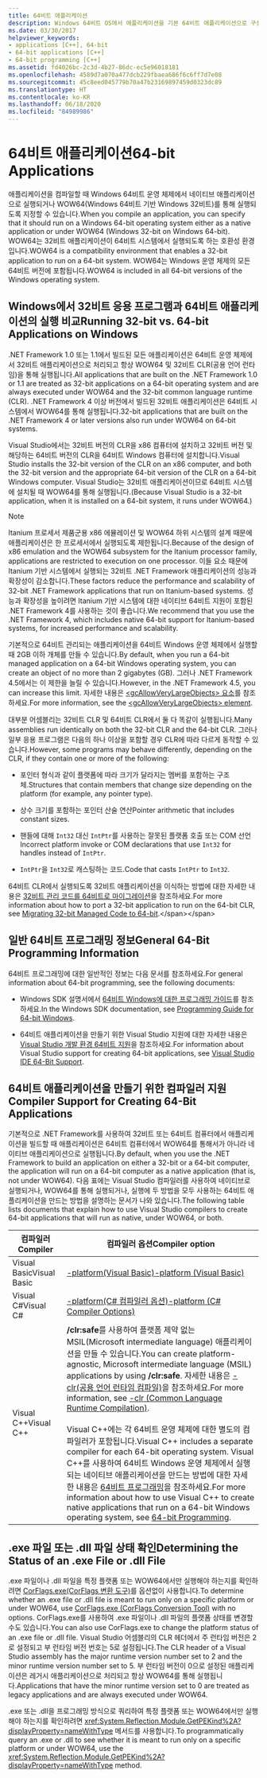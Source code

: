 ```yaml
---
title: 64비트 애플리케이션
description: Windows 64비트 OS에서 애플리케이션을 기본 64비트 애플리케이션으로 구성하거나 WOW64(Windows 64비트 기반 Windows 32비트)를 통해 구성하는 방법을 알아봅니다.
ms.date: 03/30/2017
helpviewer_keywords:
- applications [C++], 64-bit
- 64-bit applications [C++]
- 64-bit programming [C++]
ms.assetid: fd4026bc-2c3d-4b27-86dc-ec5e96018181
ms.openlocfilehash: 4589d7a070a477dcb229fbaea686f6c6ff7d7e08
ms.sourcegitcommit: 45c8eed045779b70a47b23169897459d0323dc89
ms.translationtype: HT
ms.contentlocale: ko-KR
ms.lasthandoff: 06/18/2020
ms.locfileid: "84989986"
---
```

# <a name="64-bit-applications"></a><span data-ttu-id="96449-103">64비트 애플리케이션</span><span class="sxs-lookup"><span data-stu-id="96449-103">64-bit Applications</span></span>
<span data-ttu-id="96449-104">애플리케이션을 컴파일할 때 Windows 64비트 운영 체제에서 네이티브 애플리케이션으로 실행되거나 WOW64(Windows 64비트 기반 Windows 32비트)를 통해 실행되도록 지정할 수 있습니다.</span><span class="sxs-lookup"><span data-stu-id="96449-104">When you compile an application, you can specify that it should run on a Windows 64-bit operating system either as a native application or under WOW64 (Windows 32-bit on Windows 64-bit).</span></span> <span data-ttu-id="96449-105">WOW64는 32비트 애플리케이션이 64비트 시스템에서 실행되도록 하는 호환성 환경입니다.</span><span class="sxs-lookup"><span data-stu-id="96449-105">WOW64 is a compatibility environment that enables a 32-bit application to run on a 64-bit system.</span></span> <span data-ttu-id="96449-106">WOW64는 Windows 운영 체제의 모든 64비트 버전에 포함됩니다.</span><span class="sxs-lookup"><span data-stu-id="96449-106">WOW64 is included in all 64-bit versions of the Windows operating system.</span></span>  
  
## <a name="running-32-bit-vs-64-bit-applications-on-windows"></a><span data-ttu-id="96449-107">Windows에서 32비트 응용 프로그램과  64비트 애플리케이션의 실행 비교</span><span class="sxs-lookup"><span data-stu-id="96449-107">Running 32-bit vs. 64-bit Applications on Windows</span></span>  
 <span data-ttu-id="96449-108">.NET Framework 1.0 또는 1.1에서 빌드된 모든 애플리케이션은 64비트 운영 체제에서 32비트 애플리케이션으로 처리되고 항상 WOW64 및 32비트 CLR(공용 언어 런타임)을 통해 실행됩니다.</span><span class="sxs-lookup"><span data-stu-id="96449-108">All applications that are built on the .NET Framework 1.0 or 1.1 are treated as 32-bit applications on a 64-bit operating system and are always executed under WOW64 and the 32-bit common language runtime (CLR).</span></span> <span data-ttu-id="96449-109">.NET Framework 4 이상 버전에서 빌드된 32비트 애플리케이션은 64비트 시스템에서 WOW64를 통해 실행됩니다.</span><span class="sxs-lookup"><span data-stu-id="96449-109">32-bit applications that are built on the .NET Framework 4 or later versions also run under WOW64 on 64-bit systems.</span></span>  
  
 <span data-ttu-id="96449-110">Visual Studio에서는 32비트 버전의 CLR을 x86 컴퓨터에 설치하고 32비트 버전 및 해당하는 64비트 버전의 CLR을 64비트 Windows 컴퓨터에 설치합니다.</span><span class="sxs-lookup"><span data-stu-id="96449-110">Visual Studio installs the 32-bit version of the CLR on an x86 computer, and both the 32-bit version and the appropriate 64-bit version of the CLR on a 64-bit Windows computer.</span></span> <span data-ttu-id="96449-111">Visual Studio는 32비트 애플리케이션이므로 64비트 시스템에 설치될 때 WOW64를 통해 실행됩니다.</span><span class="sxs-lookup"><span data-stu-id="96449-111">(Because Visual Studio is a 32-bit application, when it is installed on a 64-bit system, it runs under WOW64.)</span></span>  
  
> [!NOTE]
> <span data-ttu-id="96449-112">Itanium 프로세서 제품군용 x86 에뮬레이션 및 WOW64 하위 시스템의 설계 때문에 애플리케이션은 한 프로세서에서 실행되도록 제한됩니다.</span><span class="sxs-lookup"><span data-stu-id="96449-112">Because of the design of x86 emulation and the WOW64 subsystem for the Itanium processor family, applications are restricted to execution on one processor.</span></span> <span data-ttu-id="96449-113">이들 요소 때문에 Itanium 기반 시스템에서 실행되는 32비트 .NET Framework 애플리케이션의 성능과 확장성이 감소합니다.</span><span class="sxs-lookup"><span data-stu-id="96449-113">These factors reduce the performance and scalability of 32-bit .NET Framework applications that run on Itanium-based systems.</span></span> <span data-ttu-id="96449-114">성능과 확장성을 높이려면 Itanium 기반 시스템에 대한 네이티브 64비트 지원이 포함된 .NET Framework 4를 사용하는 것이 좋습니다.</span><span class="sxs-lookup"><span data-stu-id="96449-114">We recommend that you use the .NET Framework 4, which includes native 64-bit support for Itanium-based systems, for increased performance and scalability.</span></span>  
  
 <span data-ttu-id="96449-115">기본적으로 64비트 관리되는 애플리케이션을 64비트 Windows 운영 체제에서 실행할 때 2GB 이하 개체를 만들 수 있습니다.</span><span class="sxs-lookup"><span data-stu-id="96449-115">By default, when you run a 64-bit managed application on a 64-bit Windows operating system, you can create an object of no more than 2 gigabytes (GB).</span></span> <span data-ttu-id="96449-116">그러나 .NET Framework 4.5에서는 이 제한을 늘릴 수 있습니다.</span><span class="sxs-lookup"><span data-stu-id="96449-116">However, in the .NET Framework 4.5, you can increase this limit.</span></span>  <span data-ttu-id="96449-117">자세한 내용은 [\<gcAllowVeryLargeObjects> 요소](./configure-apps/file-schema/runtime/gcallowverylargeobjects-element.md)를 참조하세요.</span><span class="sxs-lookup"><span data-stu-id="96449-117">For more information, see the [\<gcAllowVeryLargeObjects> element](./configure-apps/file-schema/runtime/gcallowverylargeobjects-element.md).</span></span>  
  
 <span data-ttu-id="96449-118">대부분 어셈블리는 32비트 CLR 및 64비트 CLR에서 둘 다 똑같이 실행됩니다.</span><span class="sxs-lookup"><span data-stu-id="96449-118">Many assemblies run identically on both the 32-bit CLR and the 64-bit CLR.</span></span> <span data-ttu-id="96449-119">그러나 일부 응용 프로그램은 다음의 하나 이상을 포함할 경우 CLR에 따라 다르게 동작할 수 있습니다.</span><span class="sxs-lookup"><span data-stu-id="96449-119">However, some programs may behave differently, depending on the CLR, if they contain one or more of the following:</span></span>  
  
- <span data-ttu-id="96449-120">포인터 형식과 같이 플랫폼에 따라 크기가 달라지는 멤버를 포함하는 구조체.</span><span class="sxs-lookup"><span data-stu-id="96449-120">Structures that contain members that change size depending on the platform (for example, any pointer type).</span></span>  
  
- <span data-ttu-id="96449-121">상수 크기를 포함하는 포인터 산술 연산</span><span class="sxs-lookup"><span data-stu-id="96449-121">Pointer arithmetic that includes constant sizes.</span></span>  
  
- <span data-ttu-id="96449-122">핸들에 대해 `Int32` 대신 `IntPtr`를 사용하는 잘못된 플랫폼 호출 또는 COM 선언</span><span class="sxs-lookup"><span data-stu-id="96449-122">Incorrect platform invoke or COM declarations that use `Int32` for handles instead of `IntPtr`.</span></span>  
  
- <span data-ttu-id="96449-123">`IntPtr`을 `Int32`로 캐스팅하는 코드.</span><span class="sxs-lookup"><span data-stu-id="96449-123">Code that casts `IntPtr` to `Int32`.</span></span>  
  
 <span data-ttu-id="96449-124">64비트 CLR에서 실행되도록 32비트 애플리케이션을 이식하는 방법에 대한 자세한 내용은 [32비트 관리 코드를 64비트로 마이그레이션](https://docs.microsoft.com/previous-versions/dotnet/articles/ms973190(v=msdn.10))을 참조하세요.</span><span class="sxs-lookup"><span data-stu-id="96449-124">For more information about how to port a 32-bit application to run on the 64-bit CLR, see [Migrating 32-bit Managed Code to 64-bit](https://docs.microsoft.com/previous-versions/dotnet/articles/ms973190(v=msdn.10)).</span></span>  
  
## <a name="general-64-bit-programming-information"></a><span data-ttu-id="96449-125">일반 64비트 프로그래밍 정보</span><span class="sxs-lookup"><span data-stu-id="96449-125">General 64-Bit Programming Information</span></span>  
 <span data-ttu-id="96449-126">64비트 프로그래밍에 대한 일반적인 정보는 다음 문서를 참조하세요.</span><span class="sxs-lookup"><span data-stu-id="96449-126">For general information about 64-bit programming, see the following documents:</span></span>  
  
- <span data-ttu-id="96449-127">Windows SDK 설명서에서 [64비트 Windows에 대한 프로그래밍 가이드](/windows/win32/winprog64/programming-guide-for-64-bit-windows)를 참조하세요.</span><span class="sxs-lookup"><span data-stu-id="96449-127">In the Windows SDK documentation, see [Programming Guide for 64-bit Windows](/windows/win32/winprog64/programming-guide-for-64-bit-windows).</span></span>  
  
- <span data-ttu-id="96449-128">64비트 애플리케이션을 만들기 위한 Visual Studio 지원에 대한 자세한 내용은 [Visual Studio 개발 환경 64비트 지원](/visualstudio/ide/visual-studio-ide-64-bit-support)을 참조하세요.</span><span class="sxs-lookup"><span data-stu-id="96449-128">For information about Visual Studio support for creating 64-bit applications, see [Visual Studio IDE 64-Bit Support](/visualstudio/ide/visual-studio-ide-64-bit-support).</span></span>  
  
## <a name="compiler-support-for-creating-64-bit-applications"></a><span data-ttu-id="96449-129">64비트 애플리케이션을 만들기 위한 컴파일러 지원</span><span class="sxs-lookup"><span data-stu-id="96449-129">Compiler Support for Creating 64-Bit Applications</span></span>  
 <span data-ttu-id="96449-130">기본적으로 .NET Framework를 사용하여 32비트 또는 64비트 컴퓨터에서 애플리케이션을 빌드할 때 애플리케이션은 64비트 컴퓨터에서 WOW64를 통해서가 아니라 네이티브 애플리케이션으로 실행됩니다.</span><span class="sxs-lookup"><span data-stu-id="96449-130">By default, when you use the .NET Framework to build an application on either a 32-bit or a 64-bit computer, the application will run on a 64-bit computer as a native application (that is, not under WOW64).</span></span> <span data-ttu-id="96449-131">다음 표에는 Visual Studio 컴파일러를 사용하여 네이티브로 실행되거나, WOW64를 통해 실행되거나, 실행에 두 방법을 모두 사용하는 64비트 애플리케이션을 만드는 방법을 설명하는 문서가 나와 있습니다.</span><span class="sxs-lookup"><span data-stu-id="96449-131">The following table lists documents that explain how to use Visual Studio compilers to create 64-bit applications that will run as native, under WOW64, or both.</span></span>  
  
|<span data-ttu-id="96449-132">컴파일러</span><span class="sxs-lookup"><span data-stu-id="96449-132">Compiler</span></span>|<span data-ttu-id="96449-133">컴파일러 옵션</span><span class="sxs-lookup"><span data-stu-id="96449-133">Compiler option</span></span>|  
|--------------|---------------------|  
|<span data-ttu-id="96449-134">Visual Basic</span><span class="sxs-lookup"><span data-stu-id="96449-134">Visual Basic</span></span>|[<span data-ttu-id="96449-135">-platform(Visual Basic)</span><span class="sxs-lookup"><span data-stu-id="96449-135">-platform (Visual Basic)</span></span>](../visual-basic/reference/command-line-compiler/platform.md)|  
|<span data-ttu-id="96449-136">Visual C#</span><span class="sxs-lookup"><span data-stu-id="96449-136">Visual C#</span></span>|[<span data-ttu-id="96449-137">-platform(C# 컴파일러 옵션)</span><span class="sxs-lookup"><span data-stu-id="96449-137">-platform (C# Compiler Options)</span></span>](../csharp/language-reference/compiler-options/platform-compiler-option.md)|  
|<span data-ttu-id="96449-138">Visual C++</span><span class="sxs-lookup"><span data-stu-id="96449-138">Visual C++</span></span>|<span data-ttu-id="96449-139">**/clr:safe**를 사용하여 플랫폼 제약 없는 MSIL(Microsoft intermediate language) 애플리케이션을 만들 수 있습니다.</span><span class="sxs-lookup"><span data-stu-id="96449-139">You can create platform-agnostic, Microsoft intermediate language (MSIL) applications by using **/clr:safe**.</span></span> <span data-ttu-id="96449-140">자세한 내용은 [-clr(공용 언어 런타임 컴파일)](/cpp/build/reference/clr-common-language-runtime-compilation)을 참조하세요.</span><span class="sxs-lookup"><span data-stu-id="96449-140">For more information, see [-clr (Common Language Runtime Compilation)](/cpp/build/reference/clr-common-language-runtime-compilation).</span></span><br /><br /> <span data-ttu-id="96449-141">Visual C++에는 각 64비트 운영 체제에 대한 별도의 컴파일러가 포함됩니다.</span><span class="sxs-lookup"><span data-stu-id="96449-141">Visual C++ includes a separate compiler for each 64-bit operating system.</span></span> <span data-ttu-id="96449-142">Visual C++를 사용하여 64비트 Windows 운영 체제에서 실행되는 네이티브 애플리케이션을 만드는 방법에 대한 자세한 내용은 [64비트 프로그래밍](/cpp/build/configuring-programs-for-64-bit-visual-cpp)을 참조하세요.</span><span class="sxs-lookup"><span data-stu-id="96449-142">For more information about how to use Visual C++ to create native applications that run on a 64-bit Windows operating system, see [64-bit Programming](/cpp/build/configuring-programs-for-64-bit-visual-cpp).</span></span>|  
  
## <a name="determining-the-status-of-an-exe-file-or-dll-file"></a><span data-ttu-id="96449-143">.exe 파일 또는 .dll 파일 상태 확인</span><span class="sxs-lookup"><span data-stu-id="96449-143">Determining the Status of an .exe File or .dll File</span></span>  
 <span data-ttu-id="96449-144">.exe 파일이나 .dll 파일을 특정 플랫폼 또는 WOW64에서만 실행해야 하는지를 확인하려면 [CorFlags.exe(CorFlags 변환 도구)](./tools/corflags-exe-corflags-conversion-tool.md)를 옵션없이 사용합니다.</span><span class="sxs-lookup"><span data-stu-id="96449-144">To determine whether an .exe file or .dll file is meant to run only on a specific platform or under WOW64, use [CorFlags.exe (CorFlags Conversion Tool)](./tools/corflags-exe-corflags-conversion-tool.md) with no options.</span></span> <span data-ttu-id="96449-145">CorFlags.exe를 사용하여 .exe 파일이나 .dll 파일의 플랫폼 상태를 변경할 수도 있습니다.</span><span class="sxs-lookup"><span data-stu-id="96449-145">You can also use CorFlags.exe to change the platform status of an .exe file or .dll file.</span></span> <span data-ttu-id="96449-146">Visual Studio 어셈블리의 CLR 헤더에서 주 런타임 버전은 2로 설정되고 부 런타임 버전 번호는 5로 설정됩니다.</span><span class="sxs-lookup"><span data-stu-id="96449-146">The CLR header of a Visual Studio assembly has the major runtime version number set to 2 and the minor runtime version number set to 5.</span></span> <span data-ttu-id="96449-147">부 런타임 버전이 0으로 설정된 애플리케이션은 레거시 애플리케이션으로 처리되고 항상 WOW64를 통해 실행됩니다.</span><span class="sxs-lookup"><span data-stu-id="96449-147">Applications that have the minor runtime version set to 0 are treated as legacy applications and are always executed under WOW64.</span></span>  
  
 <span data-ttu-id="96449-148">.exe 또는 .dll을 프로그래밍 방식으로 쿼리하여 특정 플랫폼 또는 WOW64에서만 실행해야 하는지를 확인하려면 <xref:System.Reflection.Module.GetPEKind%2A?displayProperty=nameWithType> 메서드를 사용합니다.</span><span class="sxs-lookup"><span data-stu-id="96449-148">To programmatically query an .exe or .dll to see whether it is meant to run only on a specific platform or under WOW64, use the <xref:System.Reflection.Module.GetPEKind%2A?displayProperty=nameWithType> method.</span></span>
